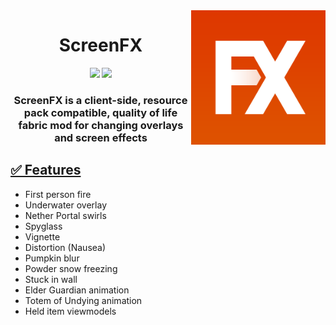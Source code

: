 <img src="src/main/resources/assets/screenfx/icon.png" width="215" align="right">
<div align="center">

# ScreenFX
<a href="https://modrinth.com/mod/screenfx"><img src="https://img.shields.io/modrinth/dt/screenfx?label=Modrinth&style=for-the-badge"></a>
<a href="https://curseforge.com/minecraft/mc-mods/screenfx"><img src="https://cf.way2muchnoise.eu/screenfx.svg?badge_style=for_the_badge"></a>

### ScreenFX is a client-side, resource pack compatible, quality of life fabric mod for changing overlays and screen effects
</div>

## [✅ Features](https://laryisland.com/screenfx.html)
- First person fire
- Underwater overlay
- Nether Portal swirls
- Spyglass
- Vignette
- Distortion (Nausea)
- Pumpkin blur
- Powder snow freezing
- Stuck in wall
- Elder Guardian animation
- Totem of Undying animation
- Held item viewmodels